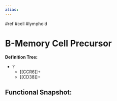 ```yaml
---
alias: 
---
```


#ref #cell #lymphoid

# B-Memory Cell Precursor

**Definition Tree:**
- ?
	- [[CCR6]]+
	- [[CD38]]+

**Functional Snapshot:**
- 